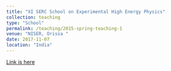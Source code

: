 ```yaml
---
title: "XI SERC School on Experimental High Energy Physics"
collection: teaching
type: "School"
permalink: /teaching/2015-spring-teaching-1
venue: "NISER, Orissa "
date: 2017-11-07
location: "India"
---
```


[Link is here](https://www.niser.ac.in/sercehep2017/)



